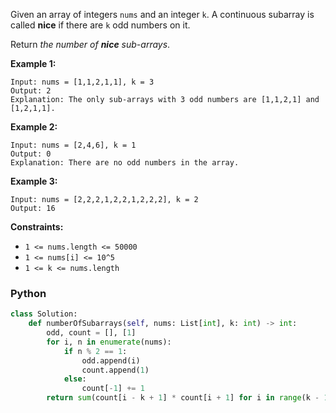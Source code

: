 Given an array of integers  `nums`  and an integer  `k`. A continuous subarray is called  **nice**  if there are  `k`  odd numbers on it.

Return  _the number of  **nice**  sub-arrays_.

**Example 1:**
```
Input: nums = [1,1,2,1,1], k = 3
Output: 2
Explanation: The only sub-arrays with 3 odd numbers are [1,1,2,1] and [1,2,1,1].
```

**Example 2:**
```
Input: nums = [2,4,6], k = 1
Output: 0
Explanation: There are no odd numbers in the array.
```

**Example 3:**
```
Input: nums = [2,2,2,1,2,2,1,2,2,2], k = 2
Output: 16
```

**Constraints:**

-   `1 <= nums.length <= 50000`
-   `1 <= nums[i] <= 10^5`
-   `1 <= k <= nums.length`


### Python

```python
class Solution:
    def numberOfSubarrays(self, nums: List[int], k: int) -> int:
        odd, count = [], [1]
        for i, n in enumerate(nums):
            if n % 2 == 1:
                odd.append(i)
                count.append(1)
            else:
                count[-1] += 1
        return sum(count[i - k + 1] * count[i + 1] for i in range(k - 1, len(odd)))
```